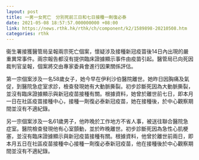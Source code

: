 ```yaml
---
layout: post
title: 一男一女死亡　分別死前三日和七日接種一劑復必泰
date: 2021-05-08 18:57:57.000000000 +08:00
link: https://news.rthk.hk/rthk/ch/component/k2/1589898-20210508.htm
categories: rthk
---
```


衞生署接獲醫管局呈報兩宗死亡個案，懷疑涉及接種新冠疫苗後14日內出現的嚴重異常事件。兩宗報告都沒有提供臨床證據顯示事件由疫苗引起。醫管局已向死因裁判官呈報，個案將交由專家委員會進行因果關係評估。

第一宗個案涉及一名58歲女子，她今早在伊利沙伯醫院離世。她昨日因胸痛及氣促，到醫院急症室求診，檢查發現她有大動脈撕裂。初步診斷死因為大動脈撕裂，並沒有臨床證據顯示與新冠疫苗接種有關。根據資料，她曾於離世前七日，即本月一日在社區疫苗接種中心，接種一劑復必泰新冠疫苗，她在接種後，於中心觀察期間並沒有不適紀錄。

另一宗個案涉及一名61歲男子，他昨晚於工作地方不省人事，被送往聯合醫院急症室。醫院檢查發現他有心室顫動，並於昨晚離世。初步診斷死因為急性心肌梗塞，並沒有臨床證據顯示與新冠疫苗接種有關。根據資料，他曾於離世前兩日，即本月五日在社區疫苗接種中心接種一劑復必泰新冠疫苗，他在接種後於中心觀察期間並沒有不適紀錄。
